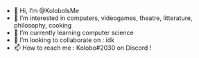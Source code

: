 - 👋 Hi, I’m @KoloboIsMe
- 👀 I’m interested in computers, videogames, theatre, litterature, philosophy, cooking
- 🌱 I’m currently learning computer science
- 💞️ I’m looking to collaborate on : idk
- 📫 How to reach me : Kolobo#2030 on Discord !
